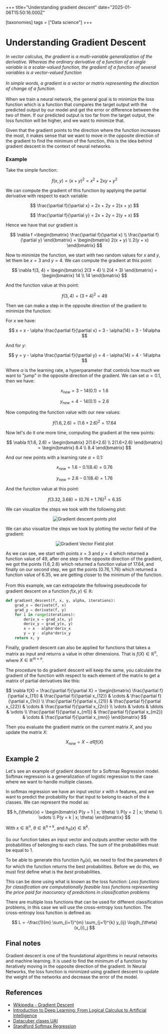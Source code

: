 +++
title="Understanding gradient descent"
date="2025-01-06T15:50:16.000Z"

[taxonomies]
tags = ["Data science"]
+++

# Understanding Gradient Descent

_In vector calculus, the gradient is a multi-variable generalization of the derivative. Whereas the ordinary derivative of a function of a single variable is a scalar-valued function, the gradient of a function of several variables is a vector-valued function_
<br>
<br>
_In simple words, a gradient is a vector or matrix representing the direction of change of a function._
<br>
<br>
When we train a neural network, the general goal is to minimize the loss function which is a function that compares the target output with the predicted output by our model and get the error or difference between the two of them. If our predicted output is too far from the target output, the loss function will be higher, and we want to minimize that.

Given that the gradient points to the direction where the function increases the most, it makes sense that we want to move in the opposite direction of the gradient to find the minimum of the function, this is the idea behind gradient descent in the context of neural networks.

### Example

Take the simple function:

$$
f(x, y) = (x + y)^2 = x^2 + 2xy + y^2
$$

We can compute the gradient of this function by applying the partial derivative with respect to each variable:

$$
\frac{\partial f}{\partial x} = 2x + 2y = 2(x + y)
$$

$$
\frac{\partial f}{\partial y} = 2x + 2y = 2(y + x)
$$

Hence we have that our gradient is

$$
\nabla f =\begin{bmatrix} \frac{\partial f}{\partial x} \\ \frac{\partial f}{\partial y} \end{bmatrix} = \begin{bmatrix} 2(x + y) \\ 2(y + x) \end{bmatrix}
$$

Now to minimize the function, we start with two random values for $x$ and $y$, let them be $x = 3$ and $y = 4$. We can compute the gradient at this point:

$$
\nabla f(3, 4) = \begin{bmatrix} 2(3 + 4) \\ 2(4 + 3) \end{bmatrix} = \begin{bmatrix} 14 \\ 14 \end{bmatrix}
$$

And the function value at this point:

$$
f(3, 4) = (3 + 4)^2 = 49
$$

Then we can make a step in the opposite direction of the gradient to minimize the function:

For $x$ we have:

$$
x = x - \alpha \frac{\partial f}{\partial x} = 3 - \alpha(14) = 3 - 14\alpha
$$

And for $y$:

$$
y = y - \alpha \frac{\partial f}{\partial y} = 4 - \alpha(14) = 4 - 14\alpha
$$

Where $\alpha$ is the learning rate, a hyperparameter that controls how much we want to "jump" in the opposite direction of the gradient. We can set $\alpha = 0.1$, then we have:

$$
x_{new} = 3 - 14(0.1) = 1.6
$$

$$
y_{new} = 4 - 14(0.1) = 2.6
$$

Now computing the function value with our new values:

$$
f(1.6, 2.6) = (1.6 + 2.6)^2 = 17.64
$$

Now let's do it one more time, computing the gradient at the new points:

$$
\nabla f(1.6, 2.6) = \begin{bmatrix} 2(1.6+2.6) \\ 2(1.6+2.6) \end{bmatrix} = \begin{bmatrix} 8.4 \\ 8.4 \end{bmatrix}
$$

And our new points with a learning rate $\alpha = 0.1$:

$$
x_{new} = 1.6 - 0.1(8.4) = 0.76
$$

$$
y_{new} = 2.6 - 0.1(8.4) = 1.76
$$

And the function value at this point:

$$
f(3.32, 3.68) = (0.76 + 1.76)^2 = 6.35
$$

We can visualize the steps we took with the following plot:

<div align="center">
  <img src="/img/blog-img/understanding-gradient-descent/GradientDescent.png" alt="Gradient descent points plot">
</div>

We can also visualize the steps we took by plotting the vector field of the gradient:

<div align="center">
  <img src="/img/blog-img/understanding-gradient-descent/GradientVectorField.png" alt="Gradient Vector Field plot">
</div>

As we can see, we start with points $x = 3$ and $y = 4$ which returned a function value of $49$, after one step in the opposite direction of the gradient, we got the points $(1.6, 2.6)$ which returned a function value of $17.64$, and finally on our second step, we got the points $(0.76, 1.76)$ which returned a function value of $6.35$, we are getting closer to the minimum of the function.
<br>
<br>
From this example, we can extrapolate the following pseudocode for gradient descent on a function $f(x, y) \in \mathbb{R}$:

```python
def gradient_descent(f, x, y, alpha, iterations):
    grad_x = derivate(f, x)
    grad_y = derivate(f, y)
    for i in range(iterations):
        deriv_x = grad_x(x, y)
        deriv_y = grad_y(x, y)
        x = x - alpha*deriv_x
        y = y - alpha*deriv_y
    return x, y
```

Finally, gradient descent can also be applied for functions that takes a matrix as input and returns a value in other dimensions. That is $f(X) \in \mathbb{R}^n$, where $X \in \mathbb{R}^{m \times n}$.

The procedure to do gradient descent will keep the same, you calculate the gradient of the function with respect to each element of the matrix to get a matrix of partial derivatives like this:

$$
\nabla f(X) = \frac{\partial f}{\partial X} = \begin{bmatrix} \frac{\partial f}{\partial x_{11}} & \frac{\partial f}{\partial x_{12}} & \cdots & \frac{\partial f}{\partial x_{1n}} \\ \frac{\partial f}{\partial x_{21}} & \frac{\partial f}{\partial x_{22}} & \cdots & \frac{\partial f}{\partial x_{2n}} \\ \vdots & \vdots & \ddots & \vdots \\ \frac{\partial f}{\partial x_{m1}} & \frac{\partial f}{\partial x_{m2}} & \cdots & \frac{\partial f}{\partial x_{mn}} \end{bmatrix}
$$

Then you evaluate the gradient matrix on the current matrix $X$, and you update the matrix $X$:

$$
X_{new} = X - \alpha \nabla f(X)
$$

## Example 2

Let's see an example of gradient descent for a Softmax Regression model. Softmax regression is a generalization of logistic regression to the case where we want to handle multiple classes.

In softmax regression we have an input vector $x$ with $n$ features, and we want to predict the probability for that input to belong to each of the $k$ classes. We can represent the model as:

$$
h_{\theta}(x) = \begin{bmatrix} P(y = 1 | x; \theta) \\ P(y = 2 | x; \theta) \\ \vdots \\ P(y = k | x; \theta) \end{bmatrix}
$$

With $x \in \mathbb{R}^n$, $\theta \in \mathbb{R}^{n \times k}$, and $h_{\theta}(x) \in \mathbb{R}^k$.
<br>
<br>
So our function takes an input vector and outputs another vector with the probabilities of belonging to each class. The sum of the probabilities must be equal to 1.

To be able to generate this function $h_{\theta}(x)$, we need to find the parameters $\theta$ for which the function returns the best probabilities. Before we do this, we must first define what is the _best_ probabilities.

This can be done using what is known as the loss function: _Loss functions for classification are computationally feasible loss functions representing the price paid for inaccuracy of predictions in classification problems_

There are multiple loss functions that can be used for different classification problems, in this case we will use the cross-entropy loss function. The cross-entropy loss function is defined as:

$$
L = -\frac{1}{m} \sum_{i=1}^{m} \sum_{j=1}^{k} y_{ij} \log(h_{\theta}(x_i))_j
$$

## Final notes

Gradient descent is one of the foundational algorithms in neural networks and machine learning. It is used to find the minimum of a function by iteratively moving in the opposite direction of the gradient. In Neural Networks, the loss function is minimized using gradient descent to update the weight of the networks and decrease the error of the model.

## References

- [Wikipedia - Gradient Descent](https://en.wikipedia.org/wiki/Gradient_descent)
- [Introduction to Deep Learning: From Logical Calculus to Artificial Intelligence](https://www.amazon.com/dp/B079M3D7JF)
- [Datacuber clases UAI](https://datacuber.cl/clases_UAI/tics579.html)
- [Standford Softmax Regression](http://ufldl.stanford.edu/tutorial/supervised/SoftmaxRegression/)

